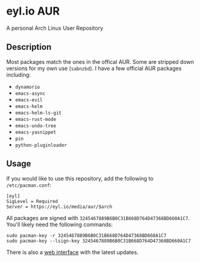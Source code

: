 # eyl.io AUR

A personal Arch Linux User Repository

## Description

Most packages match the ones in the offical AUR. Some are stripped down
versions for my own use (`sabnzbd`). I have a few official AUR packages
including:

- `dynamorio`
- `emacs-async`
- `emacs-evil`
- `emacs-helm`
- `emacs-helm-ls-git`
- `emacs-rust-mode`
- `emacs-undo-tree`
- `emacs-yasnippet`
- `pin`
- `python-pluginloader`

## Usage

If you would like to use this repository, add the following to `/etc/pacman.conf`:

    [eyl]
    SigLevel = Required
    Server = https://eyl.io/media/aur/$arch

All packages are signed with `3245467889B6B0C31B668D764D47368BD660A1C7`. You'll
likely need the following commands:

    sudo pacman-key -r 3245467889B6B0C31B668D764D47368BD660A1C7
    sudo pacman-key --lsign-key 3245467889B6B0C31B668D764D47368BD660A1C7

There is also a [web interface](https://eyl.io/aur/) with the latest updates.
